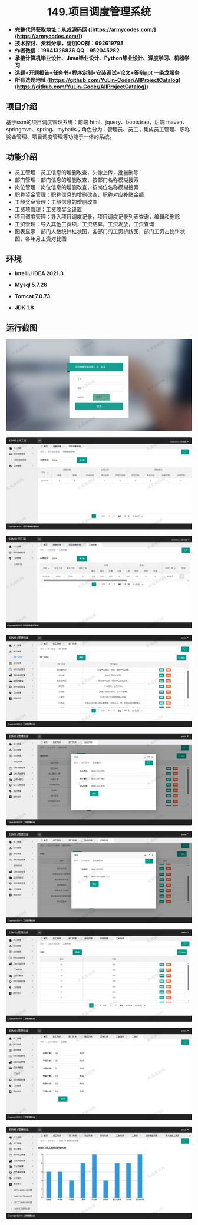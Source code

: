 <p><h1 align="center">149.项目调度管理系统</h1></p>

- <b>完整代码获取地址：从戎源码网 ([https://armycodes.com/](https://armycodes.com/))</b>
- <b>技术探讨、资料分享，请加QQ群：692619798</b> 
- <b>作者微信：19941326836  QQ：952045282</b> 
- <b>承接计算机毕业设计、Java毕业设计、Python毕业设计、深度学习、机器学习</b>
- <b>选题+开题报告+任务书+程序定制+安装调试+论文+答辩ppt 一条龙服务</b>
- <b>所有选题地址 ([https://github.com/YuLin-Coder/AllProjectCatalog](https://github.com/YuLin-Coder/AllProjectCatalog)) </b>

## 项目介绍
基于ssm的项目调度管理系统：前端 html、jquery、bootstrap，后端 maven、springmvc、spring、mybatis；角色分为：管理员、员工；集成员工管理、职称奖金管理、项目调度管理等功能于一体的系统。

## 功能介绍

- 员工管理：员工信息的增删改查，头像上传，批量删除
- 部门管理：部门信息的增删改查，按部门名称模糊搜索
- 岗位管理：岗位信息的增删改查，按岗位名称模糊搜索
- 职称奖金管理：职称信息的增删改查，职称对应补贴金额
- 工龄奖金管理：工龄信息的增删改查
- 工资项管理：工资项奖金设置
- 项目调度管理：导入项目调度记录，项目调度记录列表查询，编辑和删除
- 工资管理：导入其他工资项，工资结算，工资发放，工资查询
- 图表显示：部门人数统计柱状图，各部门的工资折线图，部门工资占比饼状图，各年月工资对比图

## 环境

- <b>IntelliJ IDEA 2021.3</b>

- <b>Mysql 5.7.26</b>

- <b>Tomcat 7.0.73</b>

- <b>JDK 1.8</b>

## 运行截图
![](screenshot/1.png)

![](screenshot/2.png)

![](screenshot/3.png)

![](screenshot/4.png)

![](screenshot/5.png)

![](screenshot/6.png)

![](screenshot/7.png)

![](screenshot/8.png)

![](screenshot/9.png)
